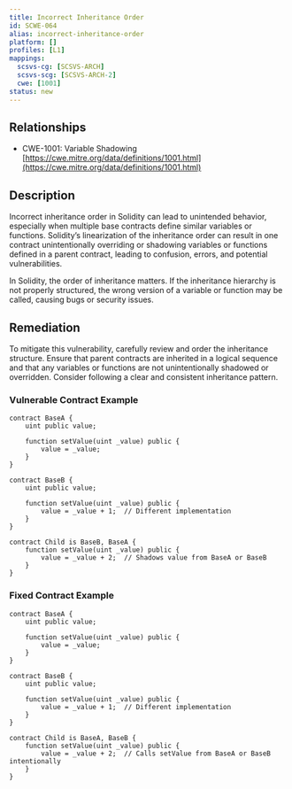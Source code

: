```yaml
---
title: Incorrect Inheritance Order
id: SCWE-064
alias: incorrect-inheritance-order
platform: []
profiles: [L1]
mappings:
  scsvs-cg: [SCSVS-ARCH]
  scsvs-scg: [SCSVS-ARCH-2]
  cwe: [1001]
status: new
---
```


## Relationships  
- CWE-1001: Variable Shadowing  
  [https://cwe.mitre.org/data/definitions/1001.html](https://cwe.mitre.org/data/definitions/1001.html)  

## Description
Incorrect inheritance order in Solidity can lead to unintended behavior, especially when multiple base contracts define similar variables or functions. Solidity’s linearization of the inheritance order can result in one contract unintentionally overriding or shadowing variables or functions defined in a parent contract, leading to confusion, errors, and potential vulnerabilities.

In Solidity, the order of inheritance matters. If the inheritance hierarchy is not properly structured, the wrong version of a variable or function may be called, causing bugs or security issues.

## Remediation
To mitigate this vulnerability, carefully review and order the inheritance structure. Ensure that parent contracts are inherited in a logical sequence and that any variables or functions are not unintentionally shadowed or overridden. Consider following a clear and consistent inheritance pattern.

### Vulnerable Contract Example
```solidity
contract BaseA {
    uint public value;

    function setValue(uint _value) public {
        value = _value;
    }
}

contract BaseB {
    uint public value;

    function setValue(uint _value) public {
        value = _value + 1;  // Different implementation
    }
}

contract Child is BaseB, BaseA {
    function setValue(uint _value) public {
        value = _value + 2;  // Shadows value from BaseA or BaseB
    }
}
```

### Fixed Contract Example
```solidity
contract BaseA {
    uint public value;

    function setValue(uint _value) public {
        value = _value;
    }
}

contract BaseB {
    uint public value;

    function setValue(uint _value) public {
        value = _value + 1;  // Different implementation
    }
}

contract Child is BaseA, BaseB {
    function setValue(uint _value) public {
        value = _value + 2;  // Calls setValue from BaseA or BaseB intentionally
    }
}
```